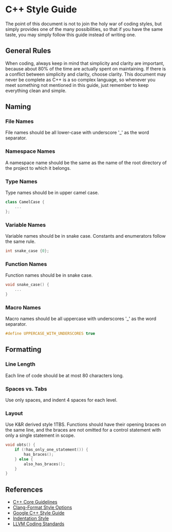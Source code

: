 # C++ Style Guide

The point of this document is not to join the holy war of coding styles, but simply provides one of the many possibilities, so that if you have the same taste, you may simply follow this guide instead of writing one.

## General Rules

When coding, always keep in mind that simplicity and clarity are important, because about 80% of the time are actually spent on maintaining. If there is a conflict between simplicity and clarity, choose clarity. This document may never be complete as C++ is a so complex language, so whenever you meet something not mentioned in this guide, just remember to keep everything clean and simple.

## Naming

### File Names

File names should be all lower-case with underscore '_' as the word separator.

### Namespace Names

A namespace name should be the same as the name of the root directory of the project to which it belongs.

### Type Names

Type names should be in upper camel case.

```C++
class CamelCase {
    ...
};
```

### Variable Names

Variable names should be in snake case. Constants and enumerators follow the same rule.

```C++
int snake_case {0};
```

### Function Names

Function names should be in snake case.

```C++
void snake_case() {
    ...
}
```

### Macro Names

Macro names should be all uppercase with underscores '_'  as the word separator.

```C++
#define UPPERCASE_WITH_UNDERSCORES true
```

## Formatting

### Line Length

Each line of code should be at most 80 characters long.

### Spaces vs. Tabs

Use only spaces, and indent 4 spaces for each level.

### Layout

Use K&R derived style 1TBS. Functions should have their opening braces on the same line, and the braces are not omitted for a control statement with only a single statement in scope.

```C++
void obts() {
    if (!has_only_one_statement()) {
        has_braces();
    } else {
        also_has_braces();
    }
}
```

## References

* [C++ Core Guidelines](https://isocpp.github.io/CppCoreGuidelines/CppCoreGuidelines)
* [Clang-Format Style Options](https://clang.llvm.org/docs/ClangFormatStyleOptions.html)
* [Google C++ Style Guide](https://google.github.io/styleguide/cppguide.html)
* [Indentation Style](https://en.wikipedia.org/wiki/Indentation_style)
* [LLVM Coding Standards](https://llvm.org/docs/CodingStandards.html#llvm-coding-standards)
